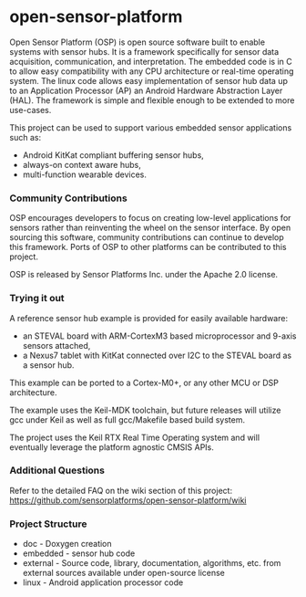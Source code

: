 open-sensor-platform
====================

Open Sensor Platform (OSP) is open source software built to enable
systems with sensor hubs.  It is a framework specifically for sensor
data acquisition, communication, and interpretation.  The embedded
code is in C to allow easy compatibility with any CPU architecture or
real-time operating system.  The linux code allows easy implementation
of sensor hub data up to an Application Processor (AP) an Android
Hardware Abstraction Layer (HAL).  The framework is simple and
flexible enough to be extended to more use-cases.

This project can be used to support various embedded sensor
applications such as:
  * Android KitKat compliant buffering sensor hubs,
  * always-on context aware hubs,
  * multi-function wearable devices.

### Community Contributions

OSP encourages developers to focus on creating low-level applications
for sensors rather than reinventing the wheel on the sensor interface.
By open sourcing this software, community contributions can continue
to develop this framework.  Ports of OSP to other platforms can be
contributed to this project.

OSP is released by Sensor Platforms Inc. under the Apache 2.0 license.

### Trying it out

A reference sensor hub example is provided for easily available hardware: 
  * an STEVAL board with ARM-CortexM3 based microprocessor and 9-axis sensors attached,
  * a Nexus7 tablet with KitKat connected over I2C to the STEVAL board as a sensor hub.

This example can be ported to a Cortex-M0+, or any other MCU or DSP
architecture.

The example uses the Keil-MDK toolchain, but
future releases will utilize gcc under Keil as well as full
gcc/Makefile based build system.

The project uses the Keil RTX Real Time Operating system and will
eventually leverage the platform agnostic CMSIS APIs.

### Additional Questions

Refer to the detailed FAQ on the wiki section of this project:
https://github.com/sensorplatforms/open-sensor-platform/wiki 

### Project Structure
  * doc - Doxygen creation
  * embedded - sensor hub code 
  * external - Source code, library, documentation, algorithms, etc. from external sources available under open-source license
  * linux - Android application processor code
